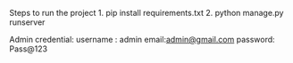 Steps to run the project 1. pip install requirements.txt 2. python manage.py runserver

Admin credential:
username : admin
email:admin@gmail.com
password: Pass@123
